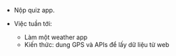 - Nộp quiz app.  
  
- Việc tuần tới:
   * Làm một weather app
   * Kiến thức: dung GPS và APIs để lấy dữ liệu từ web

